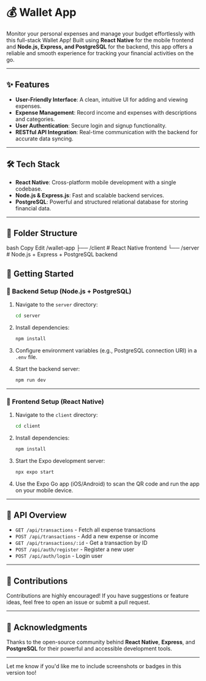 # 💰 Wallet App

Monitor your personal expenses and manage your budget effortlessly with this full-stack Wallet App! Built using **React Native** for the mobile frontend and **Node.js, Express, and PostgreSQL** for the backend, this app offers a reliable and smooth experience for tracking your financial activities on the go.

---

## ✨ Features

* **User-Friendly Interface**: A clean, intuitive UI for adding and viewing expenses.
* **Expense Management**: Record income and expenses with descriptions and categories.
* **User Authentication**: Secure login and signup functionality.
* **RESTful API Integration**: Real-time communication with the backend for accurate data syncing.

---

## 🛠️ Tech Stack

* **React Native**: Cross-platform mobile development with a single codebase.
* **Node.js & Express.js**: Fast and scalable backend services.
* **PostgreSQL**: Powerful and structured relational database for storing financial data.

---

## 📁 Folder Structure
bash
Copy
Edit
/wallet-app
  ├── /client             # React Native frontend
  └── /server             # Node.js + Express + PostgreSQL backend

## 🚀 Getting Started

### 🔧 Backend Setup (Node.js + PostgreSQL)

1. Navigate to the `server` directory:

   ```bash
   cd server
   ```
2. Install dependencies:

   ```bash
   npm install
   ```
3. Configure environment variables (e.g., PostgreSQL connection URI) in a `.env` file.
4. Start the backend server:

   ```bash
   npm run dev
   ```

---

### 📱 Frontend Setup (React Native)

1. Navigate to the `client` directory:

   ```bash
   cd client
   ```
2. Install dependencies:

   ```bash
   npm install
   ```
3. Start the Expo development server:

   ```bash
   npx expo start
   ```
4. Use the Expo Go app (iOS/Android) to scan the QR code and run the app on your mobile device.

---

## 🔗 API Overview

* `GET /api/transactions` - Fetch all expense transactions
* `POST /api/transactions` - Add a new expense or income
* `GET /api/transactions/:id` - Get a transaction by ID
* `POST /api/auth/register` - Register a new user
* `POST /api/auth/login` - Login user

---

## 🤝 Contributions

Contributions are highly encouraged! If you have suggestions or feature ideas, feel free to open an issue or submit a pull request.

---

## 🙌 Acknowledgments

Thanks to the open-source community behind **React Native**, **Express**, and **PostgreSQL** for their powerful and accessible development tools.

---

Let me know if you'd like me to include screenshots or badges in this version too!
